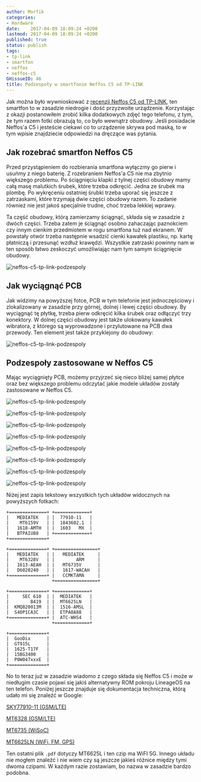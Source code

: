 ```yaml
---
author: Morfik
categories:
- Hardware
date:    2017-04-09 18:09:24 +0200
lastmod: 2017-04-09 18:09:24 +0200
published: true
status: publish
tags:
- tp-link
- smartfon
- neffos
- neffos-c5
GHissueID: 46
title: Podzespoły w smartfonie Neffos C5 od TP-LINK
---
```


Jak można było wywnioskować z [recenzji Neffos C5 od TP-LINK][1], ten smartfon to w zasadzie
niedrogie i dość przyzwoite urządzenie. Korzystając z okazji postanowiłem zrobić kilka dodatkowych
zdjęć tego telefonu, z tym, że tym razem fotki obrazują to, co było wewnątrz obudowy. Jeśli
posiadacie Neffos'a C5 i jesteście ciekawi co to urządzenie skrywa pod maską, to w tym wpisie
znajdziecie odpowiedzi na dręczące was pytania.

<!--more-->
## Jak rozebrać smartfon Neffos C5

Przed przystąpieniem do rozbierania smartfona wyłączmy go pierw i usuńmy z niego baterię. Z
rozebraniem Neffos'a C5 nie ma zbytnio większego problemu. Po ściągnięciu klapki z tylnej części
obudowy mamy całą masę malutkich śrubek, które trzeba odkręcić. Jedna ze śrubek ma plombę. Po
wykręceniu ostatniej śrubki trzeba uporać się jeszcze z zatrzaskami, które trzymają dwie części
obudowy razem. To zadanie również nie jest jakoś specjalnie trudne, choć trzeba lekkiej wprawy.

Ta część obudowy, którą zamierzamy ściągnąć, składa się w zasadzie z dwóch części. Trzeba zatem je
ściągnąć osobno zahaczając paznokciem czy innym cienkim przedmiotem w rogu smartfona tuż nad
ekranem. W powstały otwór trzeba następnie wsadzić cienki kawałek plastiku, np. kartę płatniczą i
przesunąć wzdłuż krawędzi. Wszystkie zatrzaski powinny nam w ten sposób łatwo zeskoczyć umożliwiając
nam tym samym ściągnięcie obudowy.

![neffos-c5-tp-link-podzespoly](/img/2017/04/001.neffos-c5-tp-link-podzespoly.jpg#huge)

## Jak wyciągnąć PCB

Jak widzimy na powyższej fotce, PCB w tym telefonie jest jednoczęściowy i zlokalizowany w zasadzie
przy górnej, dolnej i lewej części obudowy. By wyciągnąć tę płytkę, trzeba pierw odkręcić kilka
śrubek oraz odłączyć trzy konektory. W dolnej części obudowy jest także ulokowany kawałek
wibratora, z którego są wyprowadzone i przylutowane na PCB dwa przewody. Ten element jest także
przyklejony do obudowy:

![neffos-c5-tp-link-podzespoly](/img/2017/04/002.neffos-c5-tp-link-podzespoly.jpg#huge)

## Podzespoły zastosowane w Neffos C5

Mając wyciągnięty PCB, możemy przyjrzeć się nieco bliżej samej płytce oraz bez większego problemu
odczytać jakie modele układów zostały zastosowane w Neffos C5.

![neffos-c5-tp-link-podzespoly](/img/2017/04/003.neffos-c5-tp-link-podzespoly.jpg#huge)

![neffos-c5-tp-link-podzespoly](/img/2017/04/004.neffos-c5-tp-link-podzespoly.jpg#huge)

![neffos-c5-tp-link-podzespoly](/img/2017/04/005.neffos-c5-tp-link-podzespoly.jpg#huge)

![neffos-c5-tp-link-podzespoly](/img/2017/04/006.neffos-c5-tp-link-podzespoly.jpg#huge)

![neffos-c5-tp-link-podzespoly](/img/2017/04/007.neffos-c5-tp-link-podzespoly.jpg#huge)

![neffos-c5-tp-link-podzespoly](/img/2017/04/008.neffos-c5-tp-link-podzespoly.jpg#huge)

![neffos-c5-tp-link-podzespoly](/img/2017/04/009.neffos-c5-tp-link-podzespoly.jpg#huge)

![neffos-c5-tp-link-podzespoly](/img/2017/04/010.neffos-c5-tp-link-podzespoly.jpg#huge)

Niżej jest zapis tekstowy wszystkich tych układów widocznych na powyższych fotkach:

    +==============+ +=============+
    |   MEDIATEK   | |  77910-11   |
    |    MT6159V   | |  1843602.1  |
    |   1618-AMTH  | |  1603   MX  |
    |   BTPAIU88   | +=============+
    +==============+

    +==============+ +================+
    |   MEDIATEK   | |   MEDIATEK     |
    |    MT6328V   | |        ARM     |
    |   1613-AEAH  | |   MT6735V      |
    |   D6020240   | |   1617-WACAH   |
    +==============+ |   CCMKTAMA     |
                     +================+

    +==============+ +=============+
    |     SEC 610  | |  MEDIATEK   |
    |        B419  | |  MT6625LN   |
    |  KMQ820013M  | |  1516-AMSL  |
    |  S40P1CA3C   | |  ETPA0A88   |
    +==============+ |  ATC-WHS4   |
                     +=============+

    +==============+
    |  GooDix      |
    |  GT915L      |
    |  1625-T17F   |
    |  15BG3400    |
    |  P0W047xxxE  |
    +==============+

No to teraz już w zasadzie wiadomo z czego składa się Neffos C5 i może w niedługim czasie pojawi się
jakiś alternatywny ROM pokroju LineageOS na ten telefon. Poniżej jeszcze znajduje się dokumentacja
techniczna, którą udało mi się znaleźć w Google:

[SKY77910-11 (GSM/LTE)][2]

[MT6328 (GSM/LTE)][3]

[MT6735 (WiSoC)][4]

[MT6625LN (WiFi, FM, GPS)][5]

Ten ostatni plik `.pdf` dotyczy MT6625L i ten czip ma WiFI 5G. Innego układu nie mogłem znaleźć i
nie wiem czy są jeszcze jakieś różnice między tymi dwoma czipami. W każdym razie zostawiam, bo nazwa
w zasadzie bardzo podobna.


[1]: /post/recenzja-smartfon-neffos-c5-od-tp-link/
[2]: http://www.skyworksinc.com/Product/3063/SKY77910-11
[3]: http://www.datasheetbay.com/PDF_/download.php?id=1067077
[4]: http://www.datasheetbay.com/PDF_/download.php?id=925384
[5]: http://www.datasheet4u.com/download_new.php?id=960584
